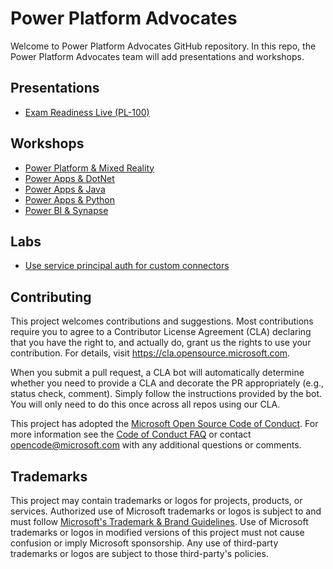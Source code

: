 # Power Platform Advocates

Welcome to Power Platform Advocates GitHub repository. In this repo, the Power Platform Advocates team will add presentations and workshops.

## Presentations

- [Exam Readiness Live (PL-100)](/Presentations/ExamReadinessLivePL100.pdf)

## Workshops

- [Power Platform & Mixed Reality](/Workshops/MR/README.md)
- [Power Apps & DotNet](/Workshops/DotNetAndPowerApps/README.md)
- [Power Apps & Java](/Workshops/JavaAndPowerApps/README.md)
- [Power Apps & Python](/Workshops/PythonAndPowerApps/README.md)
- [Power BI & Synapse](/Workshops/SynapsePowerBI/README.md)

## Labs

- [Use service principal auth for custom connectors](/Workshops/CustomConnectorSPN/README.md)

## Contributing

This project welcomes contributions and suggestions.  Most contributions require you to agree to a
Contributor License Agreement (CLA) declaring that you have the right to, and actually do, grant us
the rights to use your contribution. For details, visit https://cla.opensource.microsoft.com.

When you submit a pull request, a CLA bot will automatically determine whether you need to provide
a CLA and decorate the PR appropriately (e.g., status check, comment). Simply follow the instructions
provided by the bot. You will only need to do this once across all repos using our CLA.

This project has adopted the [Microsoft Open Source Code of Conduct](https://opensource.microsoft.com/codeofconduct/).
For more information see the [Code of Conduct FAQ](https://opensource.microsoft.com/codeofconduct/faq/) or
contact [opencode@microsoft.com](mailto:opencode@microsoft.com) with any additional questions or comments.

## Trademarks

This project may contain trademarks or logos for projects, products, or services. Authorized use of Microsoft 
trademarks or logos is subject to and must follow 
[Microsoft's Trademark & Brand Guidelines](https://www.microsoft.com/en-us/legal/intellectualproperty/trademarks/usage/general).
Use of Microsoft trademarks or logos in modified versions of this project must not cause confusion or imply Microsoft sponsorship.
Any use of third-party trademarks or logos are subject to those third-party's policies.
